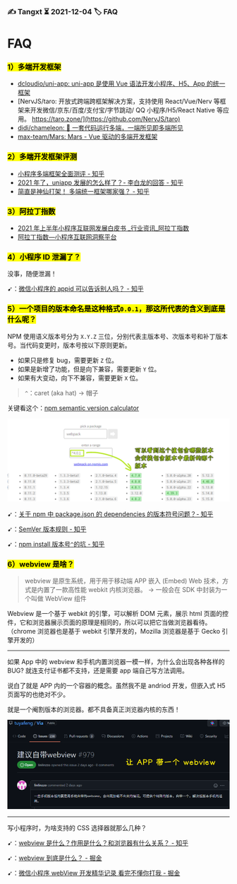 ### ✍️ Tangxt ⏳ 2021-12-04 🏷️ FAQ

# FAQ

### <mark>1）多端开发框架</mark>

- [dcloudio/uni-app: uni-app 是使用 Vue 语法开发小程序、H5、App 的统一框架](https://github.com/dcloudio/uni-app)
- [NervJS/taro: 开放式跨端跨框架解决方案，支持使用 React/Vue/Nerv 等框架来开发微信/京东/百度/支付宝/字节跳动/ QQ 小程序/H5/React Native 等应用。  https://taro.zone/](https://github.com/NervJS/taro)
- [didi/chameleon: 🦎 一套代码运行多端，一端所见即多端所见](https://github.com/didi/chameleon)
- [max-team/Mars: Mars - Vue 驱动的多端开发框架](https://github.com/max-team/Mars)

### <mark>2）多端开发框架评测</mark>

- [小程序多端框架全面测评 - 知乎](https://zhuanlan.zhihu.com/p/59764741)
- [2021 年了，uniapp 发展的怎么样了？- 李白龙的回答 - 知乎](https://www.zhihu.com/question/444976489/answer/2169982328)
- [简直是神仙打架！ 多端统一框架哪家强？ - 知乎](https://zhuanlan.zhihu.com/p/143779783)

### <mark>3）阿拉丁指数</mark>

- [ 2021 年上半年小程序互联网发展白皮书 _行业资讯_阿拉丁指数](https://aldzs.com/viewpointarticle?id=15524)
- [阿拉丁指数—小程序互联网洞察平台](http://www.aldzs.com/)

### <mark>4）小程序 ID 泄漏了？</mark>

没事，随便泄漏！

➹：[微信小程序的 appid 可以告诉别人吗？ - 知乎](https://www.zhihu.com/question/290602722)

### <mark>5）一个项目的版本命名是这种格式`0.0.1`，那这所代表的含义到底是什么呢？</mark>

NPM 使用语义版本号分为 `X.Y.Z` 三位，分别代表主版本号、次版本号和补丁版本号。当代码变更时，版本号按以下原则更新。

* 如果只是修复 bug，需要更新 `Z` 位。
* 如果是新增了功能，但是向下兼容，需要更新 `Y` 位。
* 如果有大变动，向下不兼容，需要更新 `X` 位。

> `^`：caret (aka hat) -> 帽子

关键看这个：[npm semantic version calculator](https://semver.npmjs.com/)

![semantic](assets/img/2021-12-06-21-21-58.png)

➹：[关于 npm 中 package.json 的 dependencies 的版本符号问题？- 知乎](https://www.zhihu.com/question/47016884)

➹：[SemVer 版本规则 - 知乎](https://zhuanlan.zhihu.com/p/355635613)

➹：[npm install 版本号`^`的坑 - 知乎](https://zhuanlan.zhihu.com/p/66039729)

### <mark>6）webview 是啥？</mark>

> webview 是原生系统，用于用于移动端 APP 嵌入 (Embed) Web 技术，方式是内置了一款高性能 webkit 内核浏览器。 -> 一般会在 SDK 中封装为一个叫做 WebView 组件

Webview 是一个基于 webkit 的引擎，可以解析 DOM 元素，展示 html 页面的控件，它和浏览器展示页面的原理是相同的，所以可以把它当做浏览器看待。（chrome 浏览器也是基于 webkit 引擎开发的，Mozilla 浏览器是基于 Gecko 引擎开发的）

---

如果 App 中的 webview 和手机内置浏览器一模一样，为什么会出现各种各样的 BUG? 就连支付证书都不支持，还是需要 app 端自己写方法调用。

说白了就是 APP 内的一个容器的概念。虽然我不是 andriod 开发，但嵌入式 H5 页面写的也绝对不少。

就是一个阉割版本的浏览器。都不具备真正浏览器内核的东西！

![webview](assets/img/2021-12-06-21-42-51.png)

---

写小程序时，为啥支持的 CSS 选择器就那么几种？

➹：[webview 是什么？作用是什么？和浏览器有什么关系？ - 知乎](https://zhuanlan.zhihu.com/p/142800148)

➹：[webview 到底是什么？ - 掘金](https://juejin.cn/post/6950890297450561550)

➹：[微信小程序 webView 开发精华记录 看完不懂你打我 - 掘金](https://juejin.cn/post/6844903971862085646)